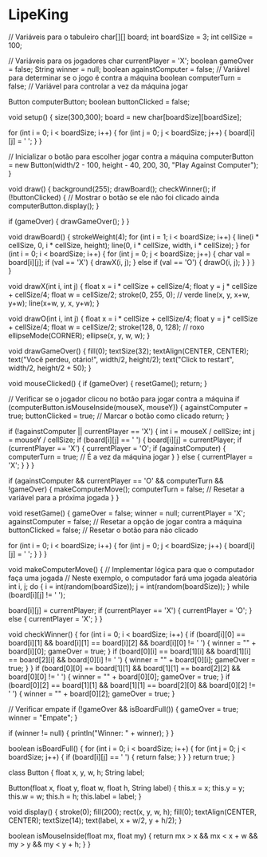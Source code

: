 # LipeKing
// Variáveis para o tabuleiro
char[][] board;
int boardSize = 3;
int cellSize = 100;

// Variáveis para os jogadores
char currentPlayer = 'X';
boolean gameOver = false;
String winner = null;
boolean againstComputer = false; // Variável para determinar se o jogo é contra a máquina
boolean computerTurn = false; // Variável para controlar a vez da máquina jogar

Button computerButton;
boolean buttonClicked = false;

void setup() {
  size(300,300);
  board = new char[boardSize][boardSize];
  
  for (int i = 0; i < boardSize; i++) {
    for (int j = 0; j < boardSize; j++) {
      board[i][j] = ' ';
    }
  }
  
  // Inicializar o botão para escolher jogar contra a máquina
  computerButton = new Button(width/2 - 100, height - 40, 200, 30, "Play Against Computer");
}

void draw() {
  background(255);
  drawBoard();
  checkWinner();
  if (!buttonClicked) { // Mostrar o botão se ele não foi clicado ainda
    computerButton.display();
  }
  
  if (gameOver) {
    drawGameOver();
  }
}

void drawBoard() {
  strokeWeight(4);
  for (int i = 1; i < boardSize; i++) {
    line(i * cellSize, 0, i * cellSize, height);
    line(0, i * cellSize, width, i * cellSize);
  }
  for (int i = 0; i < boardSize; i++) {
    for (int j = 0; j < boardSize; j++) {
      char val = board[i][j];
      if (val == 'X') {
        drawX(i, j);
      } else if (val == 'O') {
        drawO(i, j);
      }
    }
  }
}

void drawX(int i, int j) {
  float x = i * cellSize + cellSize/4;
  float y = j * cellSize + cellSize/4;
  float w = cellSize/2;
  stroke(0, 255, 0); // verde
  line(x, y, x+w, y+w);
  line(x+w, y, x, y+w);
}

void drawO(int i, int j) {
  float x = i * cellSize + cellSize/4;
  float y = j * cellSize + cellSize/4;
  float w = cellSize/2;
  stroke(128, 0, 128); // roxo
  ellipseMode(CORNER);
  ellipse(x, y, w, w);
}

void drawGameOver() {
  fill(0);
  textSize(32);
  textAlign(CENTER, CENTER);
  text("Você perdeu, otário!", width/2, height/2);
  text("Click to restart", width/2, height/2 + 50);
}

void mouseClicked() {
  if (gameOver) {
    resetGame();
    return;
  }
  
  // Verificar se o jogador clicou no botão para jogar contra a máquina
  if (computerButton.isMouseInside(mouseX, mouseY)) {
    againstComputer = true;
    buttonClicked = true; // Marcar o botão como clicado
    return;
  }
  
  if (!againstComputer || currentPlayer == 'X') {
    int i = mouseX / cellSize;
    int j = mouseY / cellSize;
    if (board[i][j] == ' ') {
      board[i][j] = currentPlayer;
      if (currentPlayer == 'X') {
        currentPlayer = 'O';
        if (againstComputer) {
          computerTurn = true; // É a vez da máquina jogar
        }
      } else {
        currentPlayer = 'X';
      }
    }
  }
  
  if (againstComputer && currentPlayer == 'O' && computerTurn && !gameOver) {
    makeComputerMove();
    computerTurn = false; // Resetar a variável para a próxima jogada
  }
}

void resetGame() {
  gameOver = false;
  winner = null;
  currentPlayer = 'X';
  againstComputer = false; // Resetar a opção de jogar contra a máquina
  buttonClicked = false; // Resetar o botão para não clicado
  
  for (int i = 0; i < boardSize; i++) {
    for (int j = 0; j < boardSize; j++) {
      board[i][j] = ' ';
    }
  }
}

void makeComputerMove() {
  // Implementar lógica para que o computador faça uma jogada
  // Neste exemplo, o computador fará uma jogada aleatória
  int i, j;
  do {
    i = int(random(boardSize));
    j = int(random(boardSize));
  } while (board[i][j] != ' ');
  
  board[i][j] = currentPlayer;
  if (currentPlayer == 'X') {
    currentPlayer = 'O';
  } else {
    currentPlayer = 'X';
  }
}

void checkWinner() {
  for (int i = 0; i < boardSize; i++) {
    if (board[i][0] == board[i][1] && board[i][1] == board[i][2] && board[i][0] != ' ') {
      winner = "" + board[i][0];
      gameOver = true;
    }
    if (board[0][i] == board[1][i] && board[1][i] == board[2][i] && board[0][i] != ' ') {
      winner = "" + board[0][i];
      gameOver = true;
    }
  }
  if (board[0][0] == board[1][1] && board[1][1] == board[2][2] && board[0][0] != ' ') {
    winner = "" + board[0][0];
    gameOver = true;
  }
  if (board[0][2] == board[1][1] && board[1][1] == board[2][0] && board[0][2] != ' ') {
    winner = "" + board[0][2];
    gameOver = true;
  }
  
  // Verificar empate
  if (!gameOver && isBoardFull()) {
    gameOver = true;
    winner = "Empate";
  }
  
  if (winner != null) {
    println("Winner: " + winner);
  }
}

boolean isBoardFull() {
  for (int i = 0; i < boardSize; i++) {
    for (int j = 0; j < boardSize; j++) {
      if (board[i][j] == ' ') {
        return false;
      }
    }
  }
  return true;
}

class Button {
  float x, y, w, h;
  String label;
  
  Button(float x, float y, float w, float h, String label) {
    this.x = x;
    this.y = y;
    this.w = w;
    this.h = h;
    this.label = label;
  }
  
  void display() {
    stroke(0);
    fill(200);
    rect(x, y, w, h);
    fill(0);
    textAlign(CENTER, CENTER);
    textSize(14);
    text(label, x + w/2, y + h/2);
  }
  
  boolean isMouseInside(float mx, float my) {
    return mx > x && mx < x + w && my > y && my < y + h;
  }
}